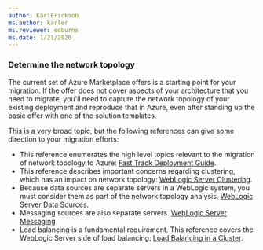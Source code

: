 ```yaml
---
author: KarlErickson
ms.author: karler
ms.reviewer: edburns
ms.date: 1/21/2020
---
```


### Determine the network topology

The current set of Azure Marketplace offers is a starting point for your migration. If the offer does not cover aspects of your architecture that you need to migrate, you'll need to capture the network topology of your existing deployment and reproduce that in Azure, even after standing up the basic offer with one of the solution templates.

This is a very broad topic, but the following references can give some direction to your migration efforts:

* This reference enumerates the high level topics relevant to the migration of network topology to Azure: [Fast Track Deployment Guide](https://docs.oracle.com/en/middleware/fusion-middleware/weblogic-server/12.2.1.4/intro/deploying.html#GUID-E0BE4A3E-44CD-4C95-9540-7A850BF02F6A).
* This reference describes important concerns regarding clustering, which has an impact on network topology: [WebLogic Server Clustering](https://docs.oracle.com/en/middleware/fusion-middleware/weblogic-server/12.2.1.4/intro/clustering.html#GUID-E39A18C2-B990-485F-BFB1-0549250FABFE).
* Because data sources are separate servers in a WebLogic system, you must consider them as part of the network topology analysis. [WebLogic Server Data Sources](https://docs.oracle.com/en/middleware/fusion-middleware/weblogic-server/12.2.1.4/intro/jdbc.html#GUID-9FD5F552-B2E4-4FEC-8C10-503A08764B52).
* Messaging sources are also separate servers. [WebLogic Server Messaging](https://docs.oracle.com/en/middleware/fusion-middleware/weblogic-server/12.2.1.4/intro/jms.html#GUID-3B5F647D-E001-413B-AC6A-1E103BDBA93F)
* Load balancing is a fundamental requirement. This reference covers the WebLogic Server side of load balancing: [Load Balancing in a Cluster](https://docs.oracle.com/en/middleware/fusion-middleware/weblogic-server/12.2.1.4/clust/load_balancing.html#GUID-B8F6DE4B-1AAC-428B-878B-BFDCE161C054).
